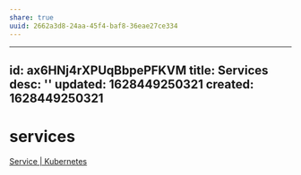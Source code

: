 ```yaml
---
share: true
uuid: 2662a3d8-24aa-45f4-baf8-36eae27ce334
---
```

---
id: ax6HNj4rXPUqBbpePFKVM
title: Services
desc: ''
updated: 1628449250321
created: 1628449250321
---
# services
[Service | Kubernetes](https://kubernetes.io/docs/concepts/services-networking/service/)
